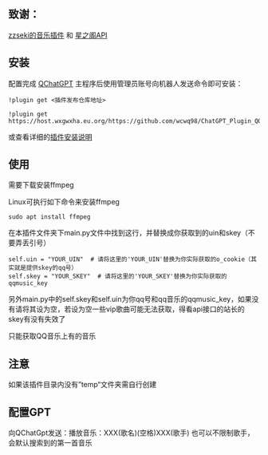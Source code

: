 ## 致谢：

[zzseki的音乐插件](https://github.com/zzseki/QChatGPT_Plugin_Music) 和 [星之阁API](https://api.xingzhige.com)

## 安装

配置完成 [QChatGPT](https://github.com/RockChinQ/QChatGPT) 主程序后使用管理员账号向机器人发送命令即可安装：

```
!plugin get <插件发布仓库地址>
```
```
!plugin get https://host.wxgwxha.eu.org/https://github.com/wcwq98/ChatGPT_Plugin_QQMusic
```
或查看详细的[插件安装说明]([https://github.com/RockChinQ/QChatGPT/wiki/5-%E6%8F%92%E4%BB%B6%E4%BD%BF%E7%94%A8](https://qchatgpt.rockchin.top/posts/PluginsUse/plugin_network.html))

## 使用


需要下载安装ffmpeg

Linux可执行如下命令来安装ffmpeg
```
sudo apt install ffmpeg
```


在本插件文件夹下main.py文件中找到这行，并替换成你获取到的uin和skey（不要弄丢引号）

```
self.uin = "YOUR_UIN"  # 请将这里的'YOUR_UIN'替换为你实际获取的o_cookie（其实就是提供skey的qq号）
self.skey = "YOUR_SKEY"  # 请将这里的'YOUR_SKEY'替换为你实际获取的qqmusic_key
```

另外main.py中的self.skey和self.uin为你qq号和qq音乐的qqmusic_key，如果没有请将其设为空，若设为空一些vip歌曲可能无法获取，得看api接口的站长的skey有没有失效了

只能获取QQ音乐上有的音乐


## 注意

如果该插件目录内没有”temp“文件夹需自行创建


## 配置GPT

向QChatGpt发送：播放音乐：XXX(歌名)(空格)XXX(歌手)
也可以不限制歌手，会默认搜索到的第一首音乐

